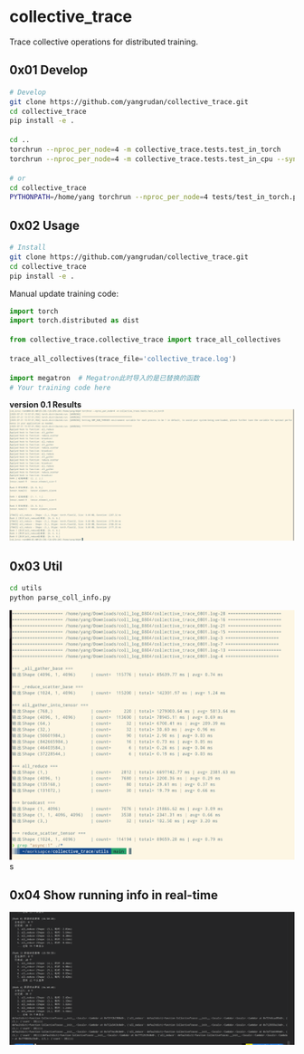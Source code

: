 # collective_trace

Trace collective operations for distributed training.

## 0x01 Develop

```bash
# Develop
git clone https://github.com/yangrudan/collective_trace.git
cd collective_trace
pip install -e .

cd ..
torchrun --nproc_per_node=4 -m collective_trace.tests.test_in_torch
torchrun --nproc_per_node=4 -m collective_trace.tests.test_in_cpu --sync_mode 

# or
cd collective_trace
PYTHONPATH=/home/yang torchrun --nproc_per_node=4 tests/test_in_torch.py
```

## 0x02 Usage

```bash
# Install
git clone https://github.com/yangrudan/collective_trace.git
cd collective_trace
pip install -e .
```

Manual update training code:

```python
import torch
import torch.distributed as dist

from collective_trace.collective_trace import trace_all_collectives

trace_all_collectives(trace_file='collective_trace.log')

import megatron  # Megatron此时导入的是已替换的函数
# Your training code here

```

<!-- **Prototype**
![Example](docs/image1.png)

**version 0.0**
![Trace](docs/image2.png) -->

**version 0.1 Results**
![Results](docs/image3.png)

## 0x03 Util

```bash
cd utils
python parse_coll_info.py
```

![log](docs/image4.png)s

## 0x04 Show running info in real-time

![log](docs/image5.png)